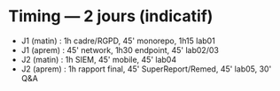 # Timing — 2 jours (indicatif)

- J1 (matin) : 1h cadre/RGPD, 45' monorepo, 1h15 lab01
- J1 (aprem) : 45' network, 1h30 endpoint, 45' lab02/03
- J2 (matin) : 1h SIEM, 45' mobile, 45' lab04
- J2 (aprem) : 1h rapport final, 45' SuperReport/Remed, 45' lab05, 30' Q&A
